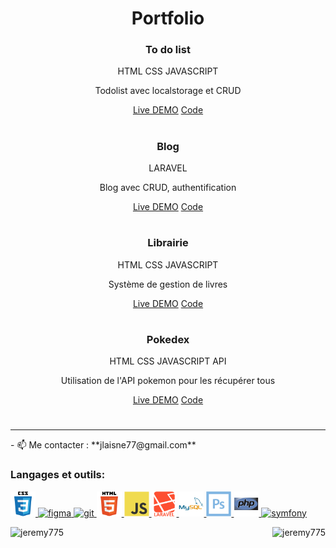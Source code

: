 <h1 align="center">Portfolio</h1>

<p align="center">
    <h3 align="center">To do list</h6>
    <p align="center">HTML CSS JAVASCRIPT</p>
    <p align="center">Todolist avec localstorage et CRUD</p>
    <p align="center">
      <a href="https://jeremy775.github.io/ToDoList/">Live DEMO</a>
      <a href="https://github.com/Jeremy775/ToDoList">Code</a>
      <h1></h1>
    </p>
</p>
<p align="center">
    <h3 align="center">Blog</h6>
    <p align="center">LARAVEL</p>
    <p align="center">Blog avec CRUD, authentification</p>
    <p align="center">
      <a href="https://jeremy775.github.io/CityzenBlog/">Live DEMO</a>
      <a href="https://github.com/Jeremy775/CityzenBlog/">Code</a>
  <h1></h1>
    </p>
</p>
<p align="center">
    <h3 align="center">Librairie</h6>
    <p align="center">HTML CSS JAVASCRIPT</p>
    <p align="center">Système de gestion de livres</p>
    <p align="center">
      <a href="https://jeremy775.github.io/library_app/">Live DEMO</a>
      <a href="https://github.com/Jeremy775/library_app">Code</a>
  <h1></h1>
    </p>
</p>
<p align="center">
    <h3 align="center">Pokedex</h6>
    <p align="center">HTML CSS JAVASCRIPT API</p>
    <p align="center">Utilisation de l'API pokemon pour les récupérer tous</p>
    <p align="center">
      <a href="https://jeremy775.github.io/Pokedex/">Live DEMO</a>
      <a href="https://github.com/Jeremy775/Pokedex">Code</a>
  <h1></h1>
    </p>
</p>

<hr/>
- 📫 Me contacter : **jlaisne77@gmail.com**

<h3 align="left">Langages et outils:</h3>
<p align="left"> <a href="https://www.w3schools.com/css/" target="_blank" rel="noreferrer"> <img src="https://raw.githubusercontent.com/devicons/devicon/master/icons/css3/css3-original-wordmark.svg" alt="css3" width="40" height="40"/> </a> <a href="https://www.figma.com/" target="_blank" rel="noreferrer"> <img src="https://www.vectorlogo.zone/logos/figma/figma-icon.svg" alt="figma" width="40" height="40"/> </a> <a href="https://git-scm.com/" target="_blank" rel="noreferrer"> <img src="https://www.vectorlogo.zone/logos/git-scm/git-scm-icon.svg" alt="git" width="40" height="40"/> </a> <a href="https://www.w3.org/html/" target="_blank" rel="noreferrer"> <img src="https://raw.githubusercontent.com/devicons/devicon/master/icons/html5/html5-original-wordmark.svg" alt="html5" width="40" height="40"/> </a> <a href="https://developer.mozilla.org/en-US/docs/Web/JavaScript" target="_blank" rel="noreferrer"> <img src="https://raw.githubusercontent.com/devicons/devicon/master/icons/javascript/javascript-original.svg" alt="javascript" width="40" height="40"/> </a> <a href="https://laravel.com/" target="_blank" rel="noreferrer"> <img src="https://raw.githubusercontent.com/devicons/devicon/master/icons/laravel/laravel-plain-wordmark.svg" alt="laravel" width="40" height="40"/> </a> <a href="https://www.mysql.com/" target="_blank" rel="noreferrer"> <img src="https://raw.githubusercontent.com/devicons/devicon/master/icons/mysql/mysql-original-wordmark.svg" alt="mysql" width="40" height="40"/> </a> <a href="https://www.photoshop.com/en" target="_blank" rel="noreferrer"> <img src="https://raw.githubusercontent.com/devicons/devicon/master/icons/photoshop/photoshop-line.svg" alt="photoshop" width="40" height="40"/> </a> <a href="https://www.php.net" target="_blank" rel="noreferrer"> <img src="https://raw.githubusercontent.com/devicons/devicon/master/icons/php/php-original.svg" alt="php" width="40" height="40"/> </a> <a href="https://symfony.com" target="_blank" rel="noreferrer"> <img src="https://symfony.com/logos/symfony_black_03.svg" alt="symfony" width="40" height="40"/> </a> </p>

<p align="left"><img align="left" src="https://github-readme-stats.vercel.app/api/top-langs?username=jeremy775&show_icons=true&locale=en&layout=compact" alt="jeremy775" /><img align="right" src="https://github-readme-streak-stats.herokuapp.com/?user=jeremy775&" alt="jeremy775" /></p>
